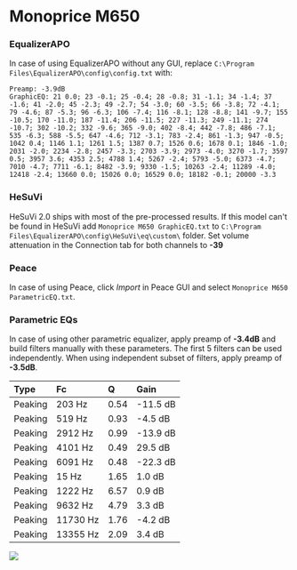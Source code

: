 # Monoprice M650

### EqualizerAPO
In case of using EqualizerAPO without any GUI, replace `C:\Program Files\EqualizerAPO\config\config.txt`
with:
```
Preamp: -3.9dB
GraphicEQ: 21 0.0; 23 -0.1; 25 -0.4; 28 -0.8; 31 -1.1; 34 -1.4; 37 -1.6; 41 -2.0; 45 -2.3; 49 -2.7; 54 -3.0; 60 -3.5; 66 -3.8; 72 -4.1; 79 -4.6; 87 -5.3; 96 -6.3; 106 -7.4; 116 -8.1; 128 -8.8; 141 -9.7; 155 -10.5; 170 -11.0; 187 -11.4; 206 -11.5; 227 -11.3; 249 -11.1; 274 -10.7; 302 -10.2; 332 -9.6; 365 -9.0; 402 -8.4; 442 -7.8; 486 -7.1; 535 -6.3; 588 -5.5; 647 -4.6; 712 -3.1; 783 -2.4; 861 -1.3; 947 -0.5; 1042 0.4; 1146 1.1; 1261 1.5; 1387 0.7; 1526 0.6; 1678 0.1; 1846 -1.0; 2031 -2.0; 2234 -2.8; 2457 -3.3; 2703 -3.9; 2973 -4.0; 3270 -1.7; 3597 0.5; 3957 3.6; 4353 2.5; 4788 1.4; 5267 -2.4; 5793 -5.0; 6373 -4.7; 7010 -4.7; 7711 -6.1; 8482 -3.9; 9330 -1.5; 10263 -2.4; 11289 -4.0; 12418 -2.4; 13660 0.0; 15026 0.0; 16529 0.0; 18182 -0.1; 20000 -3.3
```

### HeSuVi
HeSuVi 2.0 ships with most of the pre-processed results. If this model can't be found in HeSuVi add
`Monoprice M650 GraphicEQ.txt` to `C:\Program Files\EqualizerAPO\config\HeSuVi\eq\custom\` folder.
Set volume attenuation in the Connection tab for both channels to **-39**

### Peace
In case of using Peace, click *Import* in Peace GUI and select `Monoprice M650 ParametricEQ.txt`.

### Parametric EQs
In case of using other parametric equalizer, apply preamp of **-3.4dB** and build filters manually
with these parameters. The first 5 filters can be used independently.
When using independent subset of filters, apply preamp of **-3.5dB**.

| Type    | Fc       |    Q | Gain     |
|:--------|:---------|:-----|:---------|
| Peaking | 203 Hz   | 0.54 | -11.5 dB |
| Peaking | 519 Hz   | 0.93 | -4.5 dB  |
| Peaking | 2912 Hz  | 0.99 | -13.9 dB |
| Peaking | 4101 Hz  | 0.49 | 29.5 dB  |
| Peaking | 6091 Hz  | 0.48 | -22.3 dB |
| Peaking | 15 Hz    | 1.65 | 1.0 dB   |
| Peaking | 1222 Hz  | 6.57 | 0.9 dB   |
| Peaking | 9632 Hz  | 4.79 | 3.3 dB   |
| Peaking | 11730 Hz | 1.76 | -4.2 dB  |
| Peaking | 13355 Hz | 2.09 | 3.4 dB   |

![](https://raw.githubusercontent.com/jaakkopasanen/AutoEq/master/results/oratory1990/harman_over-ear_2018/Monoprice%20M650/Monoprice%20M650.png)